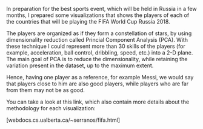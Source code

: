 In preparation for the best sports event, which will be held in Russia in a few months, I prepared some visualizations that shows the players of each of the countries that will be playing the FIFA World Cup Russia 2018.

The players are organized as if they form a constellation of stars, by using dimensionality reduction called Princial Component Analysis (PCA). With these technique I could represent more than 30 skills of the players (for example, acceleration, ball control, dribbling, speed, etc.) into a 2-D plane. The main goal of PCA is to reduce the dimensionality, while retaining the variation present in the dataset, up to the maximum extent.

Hence, having one player as a reference, for example Messi, we would say that players close to him are also good players, while players who are far from them may not be as good.

You can take a look at this link, which also contain more details about the methodology for each visualization:

[webdocs.cs.ualberta.ca/~serranos/fifa.html]

